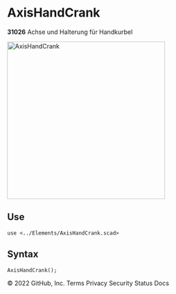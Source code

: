 # AxisHandCrank

__31026__ Achse und Halterung für Handkurbel

<img width="364" alt="AxisHandCrank" src="https://user-images.githubusercontent.com/48654609/167226990-e5a0e25c-3f62-4889-a152-52850b4b8c63.png">

## Use
<pre><code>use &lt;../Elements/AxisHandCrank.scad&gt;</pre></code>

## Syntax
<pre><code>AxisHandCrank();</pre></code>
© 2022 GitHub, Inc.
Terms
Privacy
Security
Status
Docs
